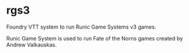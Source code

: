 # rgs3

Foundry VTT system to run Runic Game Systems v3 games.

Runic Game System is used to run Fate of the Norns games created by Andrew Valkauskas.